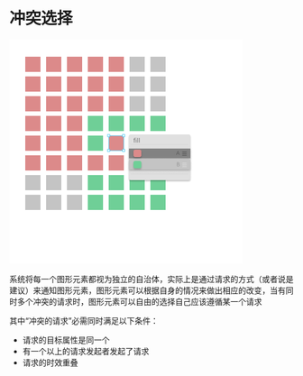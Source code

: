 # 冲突选择

![冲突选项](../images/集群操作5.png)

系统将每一个图形元素都视为独立的自治体，实际上是通过请求的方式（或者说是建议）来通知图形元素，图形元素可以根据自身的情况来做出相应的改变，当有同时多个冲突的请求时，图形元素可以自由的选择自己应该遵循某一个请求

其中“冲突的请求”必需同时满足以下条件：
+ 请求的目标属性是同一个
+ 有一个以上的请求发起者发起了请求
+ 请求的时效重叠
